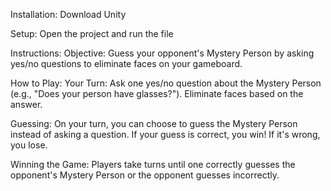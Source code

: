 Installation: Download Unity

Setup: Open the project and run the file

Instructions: 
Objective:
  Guess your opponent's Mystery Person by asking yes/no questions to eliminate faces on your gameboard.

  How to Play:
    Your Turn:
      Ask one yes/no question about the Mystery Person (e.g., "Does your person have glasses?"). Eliminate faces based on the answer.

  Guessing:
      On your turn, you can choose to guess the Mystery Person instead of asking a question. If your guess is correct, you win! If it's wrong, you lose.

  Winning the Game: 
      Players take turns until one correctly guesses the opponent's Mystery Person or the opponent guesses incorrectly.
